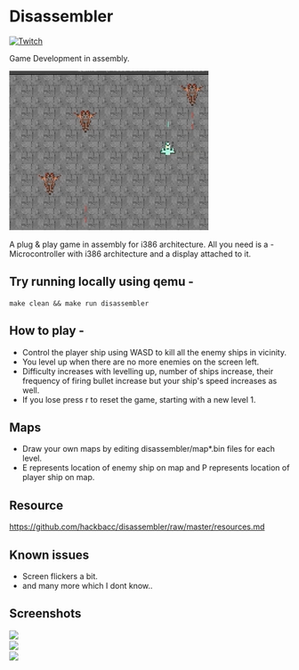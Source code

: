 # Disassembler

<a href="https://www.twitch.tv/hackbacc" rel="Twitch Status">![Twitch](https://img.shields.io/twitch/status/markroxor?color=bluevoilet&style=for-the-badge)</a>


Game Development in assembly.  


![](https://github.com/markroxor/web-storage/raw/master/disassembler.gif)


A plug & play game in assembly for i386 architecture. All you need is a -  
Microcontroller with i386 architecture and a display attached to it.

## Try running locally using qemu -
```shell
make clean && make run disassembler
```

## How to play - 
* Control the player ship using WASD to kill all the enemy ships in vicinity. 
* You level up when there are no more enemies on the screen left.
* Difficulty increases with levelling up, number of ships increase, their frequency of firing bullet increase but your ship's speed increases as well.
* If you lose press r to reset the game, starting with a new level 1.

## Maps
* Draw your own maps by editing disassembler/map*.bin files for each level.
* E represents location of enemy ship on map and P represents location of player ship on map. 

## Resource 
https://github.com/hackbacc/disassembler/raw/master/resources.md

## Known issues
* Screen flickers a bit.
* and many more which I dont know..

## Screenshots

![](https://github.com/hackbacc/disassembler/raw/master/level1.png)  
![](https://github.com/hackbacc/disassembler/raw/master/level3.png)  
![](https://github.com/hackbacc/disassembler/raw/master/won.png)  


